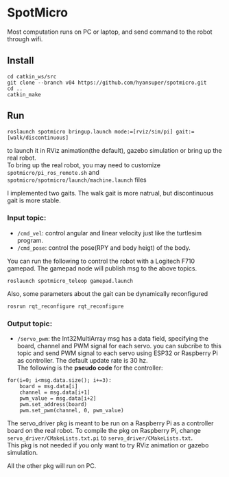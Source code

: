# SpotMicro
Most computation runs on PC or laptop, and send command to the robot through wifi.

## Install
```
cd catkin_ws/src
git clone --branch v04 https://github.com/hyansuper/spotmicro.git
cd ..
catkin_make
```

## Run
```
roslaunch spotmicro bringup.launch mode:=[rviz/sim/pi] gait:=[walk/discontinuous]
```
to launch it in RViz animation(the default), gazebo simulation or bring up the real robot.<br/>
To bring up the real robot, you may need to customize `spotmicro/pi_ros_remote.sh` and `spotmicro/spotmicro/launch/machine.launch` files

I implemented two gaits. The walk gait is more natrual, but discontinuous gait is more stable.

### Input topic:
* `/cmd_vel`: control angular and linear velocity just like the turtlesim program.
* `/cmd_pose`: control the pose(RPY and body heigt) of the body.

You can run the following to control the robot with a Logitech F710 gamepad. The gamepad node will publish msg to the above topics.
```
roslaunch spotmicro_teleop gamepad.launch
```

Also, some parameters about the gait can be dynamically reconfigured
```
rosrun rqt_reconfigure rqt_reconfigure
```

### Output topic:
* `/servo_pwm`: the Int32MultiArray msg has a data field, specifying the board, channel and PWM signal for each servo. you can subcribe to this topic and send PWM signal to each servo using ESP32 or Raspberry Pi as controller. The default update rate is 30 hz.<br/>
The following is the **pseudo code** for the controller:
```
for(i=0; i<msg.data.size(); i+=3):
	board = msg.data[i]
	channel = msg.data[i+1]
	pwm_value = msg.data[i+2]
	pwm.set_address(board)
	pwm.set_pwm(channel, 0, pwm_value)
```
The servo_driver pkg is meant to be run on a Raspberry Pi as a controller board on the real robot. To compile the pkg on Raspberry Pi, change `servo_driver/CMakeLists.txt.pi` to `servo_driver/CMakeLists.txt`.<br/>
This pkg is not needed if you only want to try RViz animation or gazebo simulation.

All the other pkg will run on PC.
